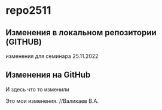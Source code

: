 # repo2511

## Изменения в локальном репозитории (GITHUB)

изменения для семинара 25.11.2022

## Изменения на GitHub

И здесь что то изменили

Это мои изменения.  //Валикаев В.А.